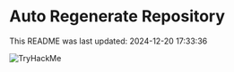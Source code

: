 # Auto Regenerate Repository

This README was last updated: 2024-12-20 17:33:36

 ![TryHackMe](https://tryhackme.com/badge/533634)